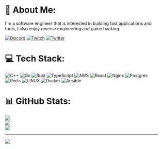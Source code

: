 # 💫 About Me:

I'm a software engineer that is interested in building fast applications and tools, I also enjoy reverse engineering and game hacking.

[![Discord](https://img.shields.io/badge/Discord-%237289DA.svg?logo=discord&logoColor=white)](https://discord.gg/https://discord.gg/CdRytXQJZx) [![Twitch](https://img.shields.io/badge/Twitch-%239146FF.svg?logo=Twitch&logoColor=white)](https://twitch.tv/absencelul) [![Twitter](https://img.shields.io/badge/Twitter-%231DA1F2.svg?logo=Twitter&logoColor=white)](https://twitter.com/absencelul) 

# 💻 Tech Stack:
![C++](https://img.shields.io/badge/c++-%2300599C.svg?style=flat&logo=c%2B%2B&logoColor=white) ![Go](https://img.shields.io/badge/go-%2300ADD8.svg?style=flat&logo=go&logoColor=white) ![Rust](https://img.shields.io/badge/rust-%23000000.svg?style=flat&logo=rust&logoColor=white) ![TypeScript](https://img.shields.io/badge/typescript-%23007ACC.svg?style=flat&logo=typescript&logoColor=white) ![AWS](https://img.shields.io/badge/AWS-%23FF9900.svg?style=flat&logo=amazon-aws&logoColor=white) ![React](https://img.shields.io/badge/react-%2320232a.svg?style=flat&logo=react&logoColor=%2361DAFB) ![Nginx](https://img.shields.io/badge/nginx-%23009639.svg?style=flat&logo=nginx&logoColor=white) ![Postgres](https://img.shields.io/badge/postgres-%23316192.svg?style=flat&logo=postgresql&logoColor=white) ![Redis](https://img.shields.io/badge/redis-%23DD0031.svg?style=flat&logo=redis&logoColor=white) ![LINUX](https://img.shields.io/badge/Linux-FCC624?style=flat&logo=linux&logoColor=black) ![Docker](https://img.shields.io/badge/docker-%230db7ed.svg?style=flat&logo=docker&logoColor=white) ![Ansible](https://img.shields.io/badge/ansible-%231A1918.svg?style=flat&logo=ansible&logoColor=white)

# 📊 GitHub Stats:
![](https://github-readme-stats.vercel.app/api?username=absencelul&theme=tokyonight&hide_border=false&include_all_commits=true&count_private=true)<br/>
![](https://github-readme-streak-stats.herokuapp.com/?user=absencelul&theme=tokyonight&hide_border=false)<br/>
![](https://github-readme-stats.vercel.app/api/top-langs/?username=absencelul&theme=tokyonight&hide_border=false&include_all_commits=true&count_private=true&layout=compact)

---
[![](https://visitcount.itsvg.in/api?id=absencelul&icon=5&color=12)](https://visitcount.itsvg.in)
